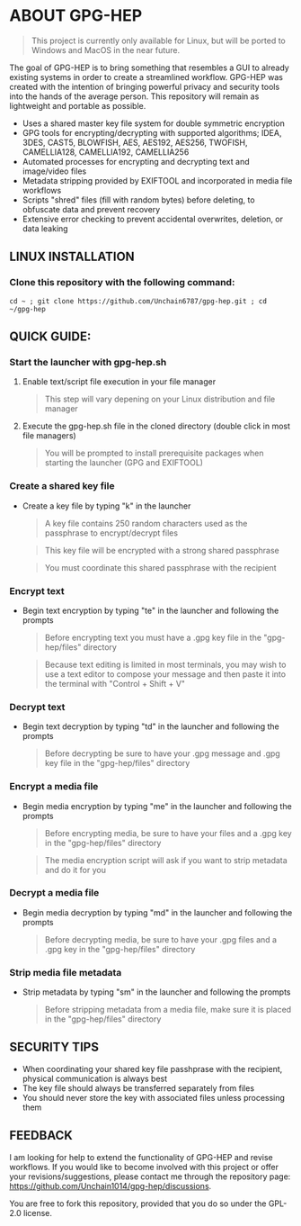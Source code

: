 # ABOUT GPG-HEP
> This project is currently only available for Linux, but will be ported to Windows and MacOS in the near future.

The goal of GPG-HEP is to bring something that resembles a GUI to already existing systems in order to create a streamlined workflow. GPG-HEP was created with the intention of bringing powerful privacy and security tools into the hands of the average person. This repository will remain as lightweight and portable as possible.

- Uses a shared master key file system for double symmetric encryption
- GPG tools for encrypting/decrypting with supported algorithms; IDEA, 3DES, CAST5, BLOWFISH, AES, AES192, AES256, TWOFISH, CAMELLIA128, CAMELLIA192, CAMELLIA256
- Automated processes for encrypting and decrypting text and image/video files
- Metadata stripping provided by EXIFTOOL and incorporated in media file workflows
- Scripts "shred" files (fill with random bytes) before deleting, to obfuscate data and prevent recovery
- Extensive error checking to prevent accidental overwrites, deletion, or data leaking

## LINUX INSTALLATION
### Clone this repository with the following command:
```
cd ~ ; git clone https://github.com/Unchain6787/gpg-hep.git ; cd ~/gpg-hep
```
## QUICK GUIDE:
### Start the launcher with gpg-hep.sh
1. Enable text/script file execution in your file manager
   > This step will vary depening on your Linux distribution and file manager
2. Execute the gpg-hep.sh file in the cloned directory (double click in most file managers)
   > You will be prompted to install prerequisite packages when starting the launcher (GPG and EXIFTOOL)
### Create a shared key file
- Create a key file by typing "k" in the launcher
   > A key file contains 250 random characters used as the passphrase to encrypt/decrypt files

   > This key file will be encrypted with a strong shared passphrase

   > You must coordinate this shared passphrase with the recipient
### Encrypt text
- Begin text encryption by typing "te" in the launcher and following the prompts
   > Before encrypting text you must have a .gpg key file in the "gpg-hep/files" directory

   > Because text editing is limited in most terminals, you may wish to use a text editor to compose your message and then paste it into the terminal with "Control + Shift + V"
### Decrypt text
- Begin text decryption by typing "td" in the launcher and following the prompts
   > Before decrypting be sure to have your .gpg message and .gpg key file in the "gpg-hep/files" directory
### Encrypt a media file
- Begin media encryption by typing "me" in the launcher and following the prompts
   > Before encrypting media, be sure to have your files and a .gpg key in the "gpg-hep/files" directory

   > The media encryption script will ask if you want to strip metadata and do it for you
### Decrypt a media file
- Begin media decryption by typing "md" in the launcher and following the prompts
   > Before decrypting media, be sure to have your .gpg files and a .gpg key in the "gpg-hep/files" directory
### Strip media file metadata
- Strip metadata by typing "sm" in the launcher and following the prompts
   > Before stripping metadata from a media file, make sure it is placed in the "gpg-hep/files" directory
## SECURITY TIPS
- When coordinating your shared key file passhprase with the recipient, physical communication is always best
- The key file should always be transferred separately from files
- You should never store the key with associated files unless processing them

## FEEDBACK
I am looking for help to extend the functionality of GPG-HEP and revise workflows. If you would like to become involved with this project or offer your revisions/suggestions, please contact me through the repository page: https://github.com/Unchain1014/gpg-hep/discussions.

You are free to fork this repository, provided that you do so under the GPL-2.0 license.
